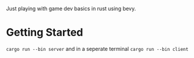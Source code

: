 Just playing with game dev basics in rust using bevy.

# Getting Started

`cargo run --bin server`
and in a seperate terminal
`cargo run --bin client`
